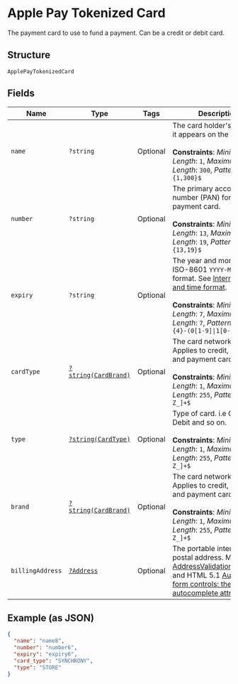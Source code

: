 
# Apple Pay Tokenized Card

The payment card to use to fund a payment. Can be a credit or debit card.

## Structure

`ApplePayTokenizedCard`

## Fields

| Name | Type | Tags | Description | Getter | Setter |
|  --- | --- | --- | --- | --- | --- |
| `name` | `?string` | Optional | The card holder's name as it appears on the card.<br><br>**Constraints**: *Minimum Length*: `1`, *Maximum Length*: `300`, *Pattern*: `^.{1,300}$` | getName(): ?string | setName(?string name): void |
| `number` | `?string` | Optional | The primary account number (PAN) for the payment card.<br><br>**Constraints**: *Minimum Length*: `13`, *Maximum Length*: `19`, *Pattern*: `^[0-9]{13,19}$` | getNumber(): ?string | setNumber(?string number): void |
| `expiry` | `?string` | Optional | The year and month, in ISO-8601 `YYYY-MM` date format. See [Internet date and time format](https://tools.ietf.org/html/rfc3339#section-5.6).<br><br>**Constraints**: *Minimum Length*: `7`, *Maximum Length*: `7`, *Pattern*: `^[0-9]{4}-(0[1-9]\|1[0-2])$` | getExpiry(): ?string | setExpiry(?string expiry): void |
| `cardType` | [`?string(CardBrand)`](../../doc/models/card-brand.md) | Optional | The card network or brand. Applies to credit, debit, gift, and payment cards.<br><br>**Constraints**: *Minimum Length*: `1`, *Maximum Length*: `255`, *Pattern*: `^[A-Z_]+$` | getCardType(): ?string | setCardType(?string cardType): void |
| `type` | [`?string(CardType)`](../../doc/models/card-type.md) | Optional | Type of card. i.e Credit, Debit and so on.<br><br>**Constraints**: *Minimum Length*: `1`, *Maximum Length*: `255`, *Pattern*: `^[A-Z_]+$` | getType(): ?string | setType(?string type): void |
| `brand` | [`?string(CardBrand)`](../../doc/models/card-brand.md) | Optional | The card network or brand. Applies to credit, debit, gift, and payment cards.<br><br>**Constraints**: *Minimum Length*: `1`, *Maximum Length*: `255`, *Pattern*: `^[A-Z_]+$` | getBrand(): ?string | setBrand(?string brand): void |
| `billingAddress` | [`?Address`](../../doc/models/address.md) | Optional | The portable international postal address. Maps to [AddressValidationMetadata](https://github.com/googlei18n/libaddressinput/wiki/AddressValidationMetadata) and HTML 5.1 [Autofilling form controls: the autocomplete attribute](https://www.w3.org/TR/html51/sec-forms.html#autofilling-form-controls-the-autocomplete-attribute). | getBillingAddress(): ?Address | setBillingAddress(?Address billingAddress): void |

## Example (as JSON)

```json
{
  "name": "name8",
  "number": "number6",
  "expiry": "expiry6",
  "card_type": "SYNCHRONY",
  "type": "STORE"
}
```


